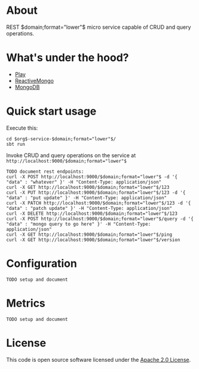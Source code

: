 # About

REST $domain;format="lower"$ micro service capable of CRUD and query operations.

# What's under the hood?

- [Play](https://www.playframework.com/) 
- [ReactiveMongo](http://reactivemongo.org/) 
- [MongoDB](https://www.mongodb.com/) 

# Quick start usage

Execute this:

    cd $org$-service-$domain;format="lower"$/
    sbt run

Invoke CRUD and query operations on the service at `http://localhost:9000/$domain;format="lower"$`

    TODO document rest endpoints:
    curl -X POST http://localhost:9000/$domain;format="lower"$ -d '{ "data" : "whatever" }' -H "Content-Type: application/json"
    curl -X GET http://localhost:9000/$domain;format="lower"$/123
    curl -X PUT http://localhost:9000/$domain;format="lower"$/123 -d '{ "data" : "put update" }' -H "Content-Type: application/json"
    curl -X PATCH http://localhost:9000/$domain;format="lower"$/123 -d '{ "data" : "patch update" }' -H "Content-Type: application/json"
    curl -X DELETE http://localhost:9000/$domain;format="lower"$/123
    curl -X POST http://localhost:9000/$domain;format="lower"$/query -d '{ "data" : "mongo query to go here" }' -H "Content-Type: application/json"
    curl -X GET http://localhost:9000/$domain;format="lower"$/ping
    curl -X GET http://localhost:9000/$domain;format="lower"$/version

# Configuration

    TODO setup and document

# Metrics

    TODO setup and document

# License

This code is open source software licensed under the [Apache 2.0 License](http://www.apache.org/licenses/LICENSE-2.0.html).
